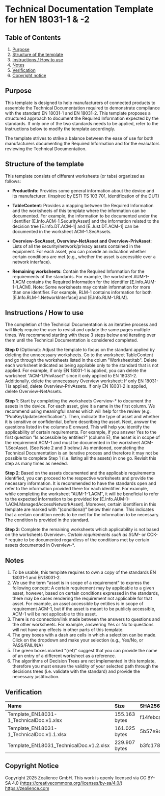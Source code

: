 # Technical Documentation Template for hEN 18031-1 & -2

## Table of Contents
1. [Purpose](#purpose)
2. [Structure of the template](#structure)
3. [Instructions / How to use](#instruction)
4. [Notes](#notes)
5. [Verification](#verification)
6. [Copyright notice](#copy)


## Purpose <a name='purpose'></a>
This template is designed to help manufacturers of connected products to assemble the Technical Documentation required to demonstrate compliance with the standard EN 18031-1 and EN 18031-2. This template proposes a structured approach to document the Required Information expected by the standards. If only one of the two standards needs to be applied, refer to the Instructions below to modify the template accordingly.

The template strives to strike a balance between the ease of use for both manufacturers documenting the Required Information and for the evaluators reviewing the Technical Documentation.

## Structure of the template <a name='structure'></a>
This template consists of different worksheets (or tabs) organized as follows:

- **ProductInfo**: Provides some general information about the device and its manufacturer. (Inspired by ESTI TS 103 701, Identification of the DUT)

- **TableContent**: Provides a mapping between the Required Information and the worksheets of this template where the information can be documented. For example, the information to be documented under the identifier [E.Info.ACM-1.SecurityAsset] and the information related to the decision tree [E.Info.DT.ACM-1] and [E.Just.DT.ACM-1] can be documented in the worksheet ACM-1.SecAssets.

- **Overview-SecAsset, Overview-NetAsset and Overview-PrivAsset**: Lists of all the security/network/privacy assets contained in the equipment. For each asset, you can provide an indication whether certain conditions are met (e.g., whether the asset is accessible over a network interface).

- **Remaining worksheets**: Contain the Required Information for the requirements of the standards. For example, the worksheet AUM-1-1.ACM contains the Required Information for the identifier [E.Info.AUM-1-1.ACM].
Note: Some worksheets may contain information for more than one identifier. For example, RLM-1 contains information for both [E.Info.RLM-1.NetworkInterface] and [E.Info.RLM-1.RLM].

## Instructions / How to use <a name='instruction'></a>
The completion of the Technical Documentation is an iterative process and will likely require the user to revisit and update the same pages multiple times.
We recommend starting with these 3 steps below and iterating over them until the Technical Documentation is considered completed.

**Step 0** (Optional): Adjust the template to focus on the standard applied by deleting the unnecessary worksheets. Go to the worksheet TableContent and go through the worksheets listed in the colum "Worksheet/tab". Delete each worksheet indicated as being appliable only to the standard that is not applied. For example, if only EN 18031-1 is applied, you can delete the worksheet "ACM-1.PrivAsset" since it only applied to EN 18031-2.
Additionally, delete the unnecessary Overview worksheet: If only EN 18031-1 is applied, delete Overview-PrivAssets. If only EN 18031-2 is applied, delete Overview-NetAssets.

**Step 1**: Start by completing the worksheets Overview-* to document the assets in the device. 
For each asset, give it a name in the first column. We recommend using meaningful names which will help for the review (e.g. "PubKeyUpdatesVerification"). Then, indicate the type of asset and whether it is sensitive or confidential, before describing the asset. Next, answer the questions listed in the columns E onward. This will help you identify the applicability of certain requirements. For example, if you answer Yes to the first question "Is accessible by entities?" (column E), the asset is in scope of the requirement ACM-1 and must be documented in the worksheet ACM-1.SecAsset. (See Note 2 and 3 below.)
As mentioned, completing the Technical Documentation is an iterative process and therefore it may not be possible to complete Step 1 (i.e. listing all the assets) in one go. Revisit this step as many times as needed.

**Step 2**: Based on the assets documented and the applicable requirements identified, you can proceed to the respective worksheets and provide the necessary information. It is recommended to have the standards open and refer to the information provided there for each identifier. For example, while completing the worksheet "AUM-1-1.ACM", it will be beneficial to refer to the expected information to be provided for [E.Info.AUM-1-1.ACM.ManagedAccessNetworkAsset]. Moreover, certain identifiers in this template are marked with "(conditional)" below their name. This indicates that a certain condition needs to be met for the information to be necessary. The condition is provided in the standard.

**Step 3**: Complete the remaining worksheets which applicability is not based on the worksheets Overview-*. Certain requirements such as SUM-* or CCK-*  require to be documented regardless of the conditions met by certain assets documented in Overview-*.

## Notes <a name='notes'></a>
1. To be usable, this template requires to own a copy of the standards EN 18031-1 and EN18031-2.
2. We use the term "asset is in scope of a requirement" to express the following concept: A certain requirement may by applicable to a given asset, however, based on certain conditions expressed in the standards, there may be cases rendering the requirement not applicable for that asset. For example, an asset accessible by entities is in scope of requirement ACM-1, but if the asset is meant to be publicly accessible, ACM-1 will be not applicable to this asset.
3. There is no connection/link made between the answers to questions and the other worksheets. For example, answering Yes or No to questions will not have any effects in other parts of this template. 
4. The grey boxes with a dash are cells in which a selection can be made. Click on the dropdown and make your selection (e.g., Yes/No, or PASS/FAIL/NA)
5. The green boxes marked "(ref)" suggest that you can provide the name of an entry of a different worksheet as a reference. 
6. The algorithms of Decision Trees are not implemented in this template, therefore you must ensure the validity of your selected path through the decisions trees (i.e. validate with the standard) and provide the necessary justification.

## Verification <a name='verification'></a>
| Name     | Size    | SHA256    |
| :---     |  :---   | :---      |
| Template_EN18031-1_TechnicalDoc.v1.xlsx | 155.163 bytes | f14febcab545301d417c6200a792aa2f765c8d044a7b18c0e93bc383d683d065 |
| Template_EN18031-1_TechnicalDoc.v1.1.xlsx | 161.025 bytes | 5b57e9d4bf7ca9b45320373c32f50c0e3a27f191743ace4e6ac35f0ef9270d27 |
| Template_EN18031_TechnicalDoc.v1.2.xlsx | 229.907 bytes | b3fc178e4db86268bfd553b815670725f375624d051c2d3be2274cf0638841af |

## Copyright Notice <a name='copy'></a>
Copyright 2025 Zealience GmbH. This work is openly licensed via CC BY-SA 4.0 (https://creativecommons.org/licenses/by-sa/4.0/)
https://zealience.com
